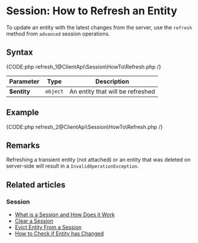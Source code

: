 # Session: How to Refresh an Entity

To update an entity with the latest changes from the server, use the `refresh` method from `advanced` session operations.

## Syntax

{CODE:php refresh_1@ClientApi\Session\HowTo\Refresh.php /}

| Parameter | Type | Description |
| --------- | ---- | ----------- |
| **$entity** | `object` | An entity that will be refreshed |

## Example

{CODE:php refresh_2@ClientApi\Session\HowTo\Refresh.php /}

## Remarks

Refreshing a transient entity (not attached) or an entity that was deleted on server-side will result in a `InvalidOperationException`.

## Related articles

### Session

- [What is a Session and How Does it Work](../../../client-api/session/what-is-a-session-and-how-does-it-work)
- [Clear a Session](../../../client-api/session/how-to/clear-a-session)
- [Evict Entity From a Session](../../../client-api/session/how-to/evict-entity-from-a-session)
- [How to Check if Entity has Changed](../../../client-api/session/how-to/check-if-entity-has-changed)
